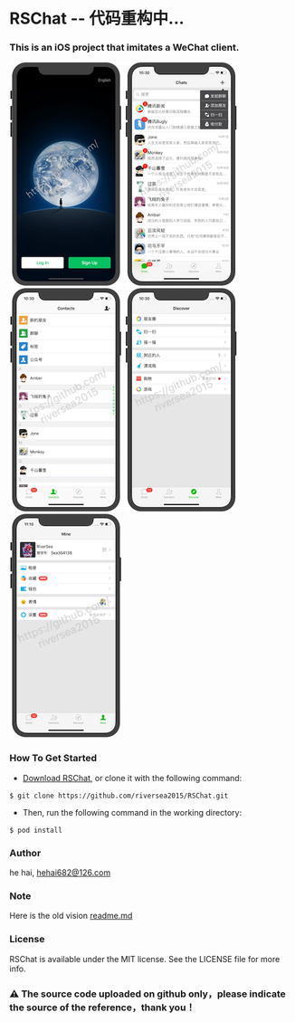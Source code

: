 # RSChat -- 代码重构中...
### This is an iOS project that imitates a WeChat client.

![Mou icon](https://github.com/riversea2015/RSChat/blob/master/ScreenShot/IMG_001.JPG?raw=true)
![Mou icon](https://github.com/riversea2015/RSChat/blob/master/ScreenShot/IMG_002.JPG?raw=true)
![Mou icon](https://github.com/riversea2015/RSChat/blob/master/ScreenShot/IMG_003.JPG?raw=true)
![Mou icon](https://github.com/riversea2015/RSChat/blob/master/ScreenShot/IMG_004.JPG?raw=true)
![Mou icon](https://github.com/riversea2015/RSChat/blob/master/ScreenShot/IMG_005.JPG?raw=true)

### How To Get Started

- [Download RSChat](https://github.com/riversea2015/RSChat/archive/master.zip), or clone it with the following command:

```
$ git clone https://github.com/riversea2015/RSChat.git
```

- Then, run the following command in the working directory:

```
$ pod install
```

### Author

he hai, hehai682@126.com

### Note

Here is the old vision [readme.md](https://github.com/riversea2015/RSChat/README_OLD.md)

### License

RSChat is available under the MIT license. See the LICENSE file for more info.

### ⚠️ The source code uploaded on github only，please indicate the source of the reference，thank you！
